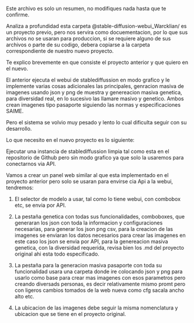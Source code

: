 
Este archivo es solo un resumen, no modifiques nada hasta que te confirme.

Analiza a profundidad esta carpeta @stable-diffusion-webui_Warcklian/ es un proyecto previo, pero nos servira como docuementacion, por lo que sus archivos no se usaran para produccion, si se requiere alguno de sus archivos o parte de su codigo, debera copiarse a la carpeta correspondiente de nuestro nuevo proyecto.

Te explico brevemente en que consiste el proyecto anterior y que quiero en el nuevo.

El anterior ejecuta el webui de stablediffussion en modo grafico y le implemente varias cosas adicionales las principales, genracion masiva de imagenes usando json y png de muestra y genereacion masiva genetica, para diversidad real, en lo sucesivo las llamare masivo y genetico.
Ambos crean imagenes tipo pasaporte siguiendo las normas y especificaciones SAIME.

Pero el sistema se volvio muy pesado y lento lo cual dificulta seguir con su desarrollo.



Lo que necesito en el nuevo proyecto es lo siguiente:

Ejecutar una instancia de stablediffussion limpia tal como esta en el repositorio de Github pero sin modo grafico ya que solo la usaremos para conectarnos via API.

Vamos a crear un panel web similar al que esta implementado en el proyecto anterior pero solo se usaran para envirse cia Api a la webui, tendremos:

1. El selector de modelo a usar, tal como lo tiene webui, con combobox etc, se envia por API.

2. La pestaña genetica con todas sus funcionalidades, comboboxes, que generaran los json con toda la informacion y configuraciones necesarias, para generar los json png csv, para la creacion de las imagenes se enviaran los datos necesarios para crear las imagenes en este caso los json se envia por API, para la genereacion masiva genetica, con la diversidad requerida, revisa bien los .md del proyecto original ahi esta todo especificado.

3. La pestaña para la generacion masiva pasaporte con toda su funcionalidad usara una carpeta donde ire colocando json y png para usarlo como base para crear mas imagenes con esos parametros pero creando diversads personas, es decir relativamente mismo promt pero con ligeros cambios tomados de la web nueva como cfg sacala ancho alto etc.

4. La ubicacion de las imagenes debe seguir la misma nomenclatura y ubicacion que se tiene en el proyecto original.